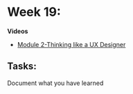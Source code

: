 # Week 19: 


 **Videos**
- [Module 2-Thinking like a UX Designer](https://www.coursera.org/learn/foundations-user-experience-design/home/module/2)
## Tasks:
Document what you have learned 


